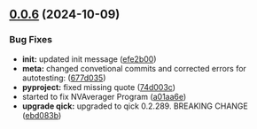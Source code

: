 ## [0.0.6](https://github.com/sandialabs/qick-dawg/compare/v0.2.0...v0.0.6) (2024-10-09)


### Bug Fixes

* **init:** updated init message ([efe2b00](https://github.com/sandialabs/qick-dawg/commit/efe2b0069b64a1edfb3cd989c3ddffb5b6a658fa))
* **meta:** changed convetional commits and corrected errors for autotesting: ([677d035](https://github.com/sandialabs/qick-dawg/commit/677d0355731042d4142a0ed91cc9e24716fe7648))
* **pyproject:** fixed missing quote ([74d003c](https://github.com/sandialabs/qick-dawg/commit/74d003cbac645499a1f91a53a4684f74488ca458))
* started to fix NVAverager Program ([a01aa6e](https://github.com/sandialabs/qick-dawg/commit/a01aa6e1859e35dda76d260663103359143b7715))
* **upgrade qick:** upgraded to qick 0.2.289. BREAKING CHANGE ([ebd083b](https://github.com/sandialabs/qick-dawg/commit/ebd083bbd998da5d6e7d683302d700ed3c51e693))



